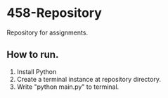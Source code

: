 # 458-Repository
Repository for assignments.

## How to run.

1. Install Python
2. Create a terminal instance at repository directory.
3. Write "python main.py" to terminal.
